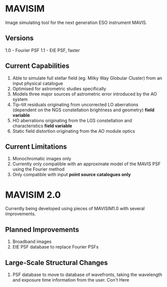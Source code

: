# MAVISIM
Image simulating tool for the next generation ESO instrument MAVIS. 

## Versions
1.0 - Fourier PSF
1.1 - EtE PSF, faster

## Current Capabilities
1. Able to simulate full stellar field (eg. Milky Way Globular Cluster) from an input physical catalogue
2. Optimised for astrometric studies specifically
3. Models three major sources of astrometric error introduced by the AO system
  1. Tip-tilt residuals originating from uncorrected LO aberrations (dependent on the NGS constellation brightness and geometry) **field variable**
  2. HO aberrations originating from the LGS constellation and characteristics **field variable**
  3. Static field distortion originating from the AO module optics

## Current Limitations
1. Monochromatic images only
2. Currently only compatible with an approximate model of the MAVIS PSF using the Fourier method
3. Only compatible with input **point source catalogues only**

# MAVISIM 2.0
Currently being developed using pieces of MAVISIM1.0 with several improvements.

## Planned Improvements
1. Broadband images
2. EtE PSF database to replace Fourier PSFs

## Large-Scale Structural Changes
1. PSF database to move to database of wavefronts, taking the wavelength and exposure time information from the user.
Con't Here
